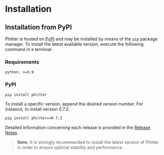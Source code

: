 # Installation

## Installation from PyPI

Phitter is hosted on [PyPI](https://pypi.org/project/phitter/) and may be installed by means of the `pip` package manager. To install the latest available version, execute the following command in a terminal:

### Requirements

```console
python: >=3.9
```

### PyPI

```bash
pip install phitter
```

To install a specific version, append the desired version number. For instance, to install version 0.7.2:

```bash
pip install phitter==0.7.2
```

Detailed information concerning each release is provided in the [Release Notes](/release/release_main.md).

> **Note:** It is strongly recommended to install the latest version of Phitter in order to ensure optimal stability and performance.